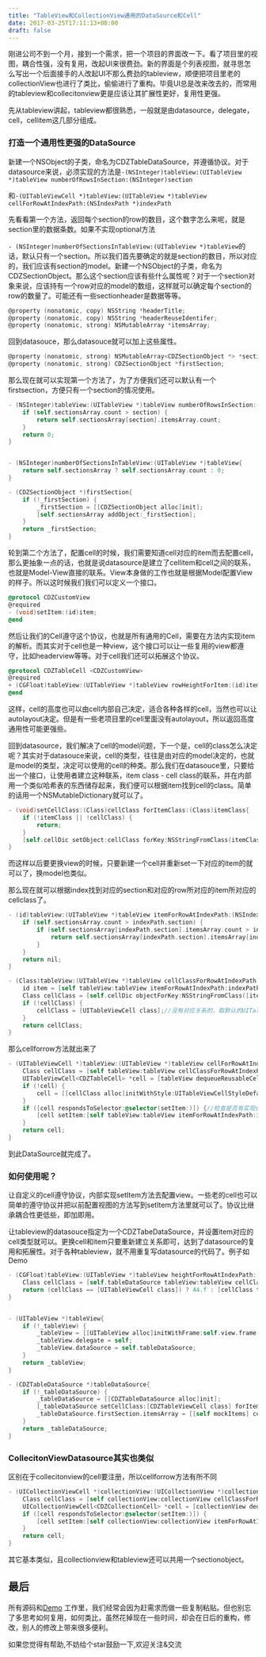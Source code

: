 ```yaml
---
title: "TableView和CollectionView通用的DataSource和Cell"
date: 2017-03-25T17:11:13+08:00
draft: false
---
```


刚进公司不到一个月，接到一个需求，把一个项目的界面改一下。看了项目里的视图，耦合性强，没有复用，改起UI来很费劲。新的界面是个列表视图，就寻思怎么写出一个后面接手的人改起UI不那么费劲的tableview，顺便把项目里老的collectionView也进行了类比，偷偷进行了重构。毕竟UI总是改来改去的，而常用的tableview和collecitonview更是应该让其扩展性更好，复用性更强。

先从tableview讲起，tableview都很熟悉，一般就是由datasource，delegate，cell，cellitem这几部分组成。

### 打造一个通用性更强的DataSource

新建一个NSObject的子类，命名为CDZTableDataSource，并遵循<UITableViewDataSource>协议。对于datasource来说，必须实现的方法是``-(NSInteger)tableView:(UITableView *)tableView numberOfRowsInSection:(NSInteger)section``

和``-(UITableViewCell *)tableView:(UITableView *)tableView cellForRowAtIndexPath:(NSIndexPath *)indexPath``

先看看第一个方法，返回每个section的row的数目，这个数字怎么来呢，就是section里的数据条数。如果不实现optional方法

``- (NSInteger)numberOfSectionsInTableView:(UITableView *)tableView``的话，默认只有一个section。所以我们首先要确定的就是section的数目，所以对应的，我们应该有section的model。新建一个NSObject的子类，命名为CDZSectionObject。那么这个section应该有些什么属性呢？对于一个section对象来说，应该持有一个row对应的model的数组，这样就可以确定每个section的row的数量了。可能还有一些sectionheader是数据等等。

```objective-c
@property (nonatomic, copy) NSString *headerTitle;
@property (nonatomic, copy) NSString *headerReuseIdentifer;
@property (nonatomic, strong) NSMutableArray *itemsArray;
```

回到datasouce，那么datasouce就可以加上这些属性。

```objective-c
@property (nonatomic, strong) NSMutableArray<CDZSectionObject *> *sectionsArray;
@property (nonatomic, strong) CDZSectionObject *firstSection;	
```

那么现在就可以实现第一个方法了，为了方便我们还可以默认有一个firstsection，方便只有一个section的情况使用。

```objective-c
- (NSInteger)tableView:(UITableView *)tableView numberOfRowsInSection:(NSInteger)section{
    if (self.sectionsArray.count > section) {
        return self.sectionsArray[section].itemsArray.count;
    }
    return 0;
}


- (NSInteger)numberOfSectionsInTableView:(UITableView *)tableView{
    return self.sectionsArray ? self.sectionsArray.count : 0;
}

- (CDZSectionObject *)firstSection{
    if (!_firstSection) {
        _firstSection = [[CDZSectionObject alloc]init];
        [self.sectionsArray addObject:_firstSection];
    }
    return _firstSection;
}
```

轮到第二个方法了，配置cell的时候，我们需要知道cell对应的item而去配置cell，那么更抽象一点的话，也就是说datasource是建立了cellitem和cell之间的联系，也就是Model-View直接的联系。View本身做的工作也就是根据Model配置View的样子。所以这时候我们我们可以定义一个接口。

```objective-c
@protocol CDZCustomView
@required
- (void)setItem:(id)item;
@end
```

然后让我们的Cell遵守这个协议，也就是所有通用的Cell，需要在方法内实现item的解析。而其实对于cell也是一种view，这个接口可以让一些复用的view都遵守，比如headerview等等。对于cell我们还可以拓展这个协议。

```objective-c
@protocol CDZTableCell <CDZCustomView>
@required
+ (CGFloat)tableView:(UITableView *)tableView rowHeightForItem:(id)item;
@end
```

这样，cell的高度也可以由cell内部自己决定，适合各种各样的cell，当然也可以让autolayout决定。但是有一些老项目里的cell里面没有autolayout，所以返回高度通用性可能更强些。

回到datasource，我们解决了cell的model问题，下一个是，cell的class怎么决定呢？其实对于datasouce来说，cell的类型，往往是由对应的model决定的，也就是model的类型，决定可以使用的cell的种类。那么我们在datasouce里，只要给出一个接口，让使用者建立这种联系，item class - cell class的联系，并在内部用一个类似哈希表的东西储存起来，我们便可以根据item找到cell的class。简单的话用一个NSMutableDictionary就可以了。

```objective-c
- (void)setCellClass:(Class)cellClass forItemClass:(Class)itemClass{
    if (!itemClass || !cellClass) {
        return;
    }
    [self.cellDic setObject:cellClass forKey:NSStringFromClass(itemClass)];
}
```

而这样以后要更换view的时候，只要新建一个cell并重新set一下对应的item的就可以了，换model也类似。

那么现在就可以根据index找到对应的section和对应的row所对应的item所对应的cellclass了。

```objective-c
- (id)tableView:(UITableView *)tableView itemForRowAtIndexPath:(NSIndexPath *)indexPath{
    if (self.sectionsArray.count > indexPath.section) {
        if (self.sectionsArray[indexPath.section].itemsArray.count > indexPath.row) {
            return self.sectionsArray[indexPath.section].itemsArray[indexPath.row];
        }
    }
    return nil;
}

- (Class)tableView:(UITableView *)tableView cellClassForRowAtIndexPath:(NSIndexPath *)indexPath{
    id item = [self tableView:tableView itemForRowAtIndexPath:indexPath];
    Class cellClass = [self.cellDic objectForKey:NSStringFromClass([item class])];
    if (!cellClass) {
        cellClass = [UITableViewCell class];//没有对应关系的，取默认的UITalbeViewCell
    }
    return cellClass;
}

```

那么cellforrow方法就出来了

```objective-c
- (UITableViewCell *)tableView:(UITableView *)tableView cellForRowAtIndexPath:(NSIndexPath *)indexPath{
    Class cellClass = [self tableView:tableView cellClassForRowAtIndexPath:indexPath];
    UITableViewCell<CDZTableCell> *cell = [tableView dequeueReusableCellWithIdentifier:NSStringFromClass(cellClass)];
    if (!cell) {
        cell = [[cellClass alloc]initWithStyle:UITableViewCellStyleDefault reuseIdentifier:NSStringFromClass(cellClass)];
    }
    if ([cell respondsToSelector:@selector(setItem:)]) {//检查是否有实现setItem的方法
        [cell setItem:[self tableView:tableView itemForRowAtIndexPath:indexPath]];
    }
    return cell;
}
```

到此DataSource就完成了。

### 如何使用呢？

让自定义的cell遵守<CDZTableCell>协议，内部实现setItem方法去配置view。一些老的cell也可以简单的遵守协议并把以前配置视图的方法写到setItem方法里就可以了。协议比继承耦合性更低些，即加即用。

让tableview的datasouce指定为一个CDZTabeDataSource，并设置item对应的cell类型就可以。更换cell和item只要重新建立关系即可，达到了datasource的复用和拓展性。对于各种tableview，就不用重复写datasource的代码了。例子如Demo

```objective-c
- (CGFloat)tableView:(UITableView *)tableView heightForRowAtIndexPath:(NSIndexPath *)indexPath{
    Class cellClass = [self.tableDataSource tableView:tableView cellClassForRowAtIndexPath:indexPath];
    return (cellClass == [UITableViewCell class]) ? 44.f : [cellClass tableView:tableView rowHeightForItem:[self.tableDataSource tableView:tableView itemForRowAtIndexPath:indexPath]];
}


- (UITableView *)tableView{
    if (!_tableView) {
        _tableView = [[UITableView alloc]initWithFrame:self.view.frame style:UITableViewStylePlain];
        _tableView.delegate = self;
        _tableView.dataSource = self.tableDataSource;
    }
    return _tableView;
}

- (CDZTableDataSource *)tableDataSource{
    if (!_tableDataSource) {
        _tableDataSource = [[CDZTableDataSource alloc]init];
        [_tableDataSource setCellClass:[CDZTableViewCell class] forItemClass:[CDZCellItem class]];
        _tableDataSource.firstSection.itemsArray = [[self mockItems] copy];
    }
    return _tableDataSource;
}
```

### CollecitonViewDatasource其实也类似

区别在于collecitonview的cell要注册，所以cellforrow方法有所不同

```objective-c
- (UICollectionViewCell *)collectionView:(UICollectionView *)collectionView cellForItemAtIndexPath:(NSIndexPath *)indexPath{
    Class cellClass = [self collectionView:collectionView cellClassForRowAtIndexPath:indexPath];
    UICollectionViewCell<CDZCollectionCell> *cell = [collectionView dequeueReusableCellWithReuseIdentifier:NSStringFromClass(cellClass) forIndexPath:indexPath];
    if ([cell respondsToSelector:@selector(setItem:)]) {
        [cell setItem:[self collectionView:collectionView itemForRowAtIndexPath:indexPath]];
    }
    return cell;
}
```

其它基本类似，且collectionview和tableview还可以共用一个sectionobject。

## 最后

所有源码和[Demo](https://github.com/Nemocdz/CDZDataSourceDemo)
工作里，我们经常会因为赶需求而做一些复制粘贴。但也别忘了多思考如何复用，如何类比，虽然花掉现在一些时间，却会在日后的重构，修改，别人的修改上带来很多便利。

如果您觉得有帮助,不妨给个star鼓励一下,欢迎关注&交流

